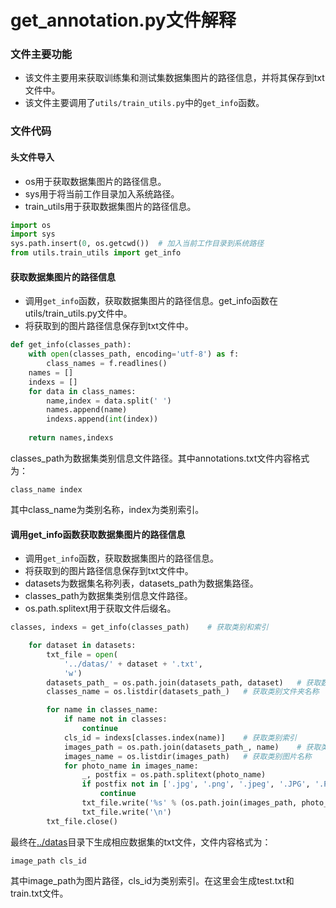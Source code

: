 # get_annotation.py文件解释
### 文件主要功能
- 该文件主要用来获取训练集和测试集数据集图片的路径信息，并将其保存到txt文件中。
- 该文件主要调用了`utils/train_utils.py`中的`get_info`函数。

### 文件代码
#### 头文件导入
- os用于获取数据集图片的路径信息。
- sys用于将当前工作目录加入系统路径。
- train_utils用于获取数据集图片的路径信息。
```python
import os
import sys
sys.path.insert(0, os.getcwd())  # 加入当前工作目录到系统路径
from utils.train_utils import get_info
```
#### 获取数据集图片的路径信息
- 调用`get_info`函数，获取数据集图片的路径信息。get_info函数在utils/train_utils.py文件中。
- 将获取到的图片路径信息保存到txt文件中。
```python
def get_info(classes_path):
    with open(classes_path, encoding='utf-8') as f:
        class_names = f.readlines()
    names = []
    indexs = []
    for data in class_names:
        name,index = data.split(' ')
        names.append(name)
        indexs.append(int(index))
        
    return names,indexs
```
classes_path为数据集类别信息文件路径。其中annotations.txt文件内容格式为：
```
class_name index
```
其中class_name为类别名称，index为类别索引。
#### 调用get_info函数获取数据集图片的路径信息
- 调用`get_info`函数，获取数据集图片的路径信息。
- 将获取到的图片路径信息保存到txt文件中。
- datasets为数据集名称列表，datasets_path为数据集路径。
- classes_path为数据集类别信息文件路径。
- os.path.splitext用于获取文件后缀名。
```python
classes, indexs = get_info(classes_path)    # 获取类别和索引

    for dataset in datasets:
        txt_file = open(
            '../datas/' + dataset + '.txt',
            'w')
        datasets_path_ = os.path.join(datasets_path, dataset)   # 获取数据集路径
        classes_name = os.listdir(datasets_path_)   # 获取类别文件夹名称

        for name in classes_name:
            if name not in classes:
                continue
            cls_id = indexs[classes.index(name)]    # 获取类别索引
            images_path = os.path.join(datasets_path_, name)    # 获取类别文件夹路径
            images_name = os.listdir(images_path)   # 获取类别图片名称
            for photo_name in images_name:
                _, postfix = os.path.splitext(photo_name) 
                if postfix not in ['.jpg', '.png', '.jpeg', '.JPG', '.PNG', '.JPEG']:
                    continue
                txt_file.write('%s' % (os.path.join(images_path, photo_name)) + ' ' + str(cls_id)) 
                txt_file.write('\n')  
        txt_file.close()   
```
最终在[../datas](/rock_identification/datas)目录下生成相应数据集的txt文件，文件内容格式为：
```
image_path cls_id
```
其中image_path为图片路径，cls_id为类别索引。在这里会生成test.txt和train.txt文件。



